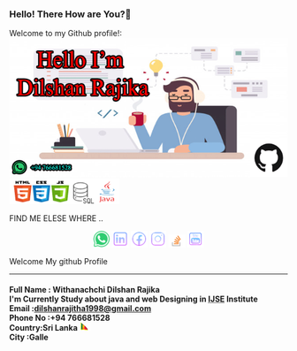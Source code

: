 ### Hello! There How are You?👋


Welcome to my Github profile!:
![myimage-alt-tag](https://github.com/DilshanRajika9835/DilshanRajika9835/blob/main/remote-work-misconceptions.png)
<br>
  <img src="https://github.com/DilshanRajika9835/DilshanRajika9835/blob/main/Skills.png" width="200" title="Software Skill">
<br>

<dt >FIND ME ELESE WHERE ..</dt>
<p align="center">
 <a href="#"> <img src="https://github.com/DilshanRajika9835/DilshanRajika9835/blob/main/whatsapp.png" width="30" title="WhatsApp:+94766681528"></a>
  <a href="https://www.linkedin.com/in/dilshan-rajika-withanachchi-6435561b8"> <img src="https://github.com/DilshanRajika9835/DilshanRajika9835/blob/main/linkedin.png" width="30" title="LinkdIn"></a>
   <a href="https://www.facebook.com/dilshan.rajitha.5205/"> <img src="https://github.com/DilshanRajika9835/DilshanRajika9835/blob/main/facebook.png" width="30" title="FaceBook"></a>
   <a href="https://www.instagram.com/d_i_l_s_h_a_n_r_a_j_i_k_a/"><img src="https://github.com/DilshanRajika9835/DilshanRajika9835/blob/main/instergram.png" width="30" title="Instagram"></a> 
   <a href="https://stackoverflow.com/users/13006820/dilshan-rajika"> <img src="https://github.com/DilshanRajika9835/DilshanRajika9835/blob/main/stackoverflow.png" width="30" title="Stackoverflow"></a>
   <a href="https://www.youtube.com/channel/UCrgbbnpSoIFDEavVBC1jUxA"> <img src="https://github.com/DilshanRajika9835/DilshanRajika9835/blob/main/youtube.png" width="30" title="Youtube"></a>
 
</p>
<dl>
  <dt>Welcome My github Profile</dt><hr>
  <h4> 
Full Name : Withanachchi Dilshan Rajika <br>I'm Currently Study about java and web Designing in <abbr title="Institute of Java Software Engineering">IJSE</abbr> Institute <br>
Email :<a href="mailto:dilshanrajitha1998@gmail.com">dilshanrajitha1998@gmail.com</a><br>
Phone No :+94 766681528<br>
Country:Sri Lanka <a href="#"> <img src="https://github.com/DilshanRajika9835/DilshanRajika9835/blob/main/srilanka.gif" width="20" title="Sri Lanka"></a><br>
City :Galle<br>
</h4>
</dl>

